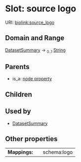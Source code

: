 
# Slot: source logo




URI: [biolink:source_logo](https://w3id.org/biolink/vocab/source_logo)


## Domain and Range

[DatasetSummary](DatasetSummary.md) &#8594;  <sub>0..1</sub> [String](types/String.md)

## Parents

 *  is_a: [node property](node_property.md)

## Children


## Used by

 * [DatasetSummary](DatasetSummary.md)

## Other properties

|  |  |  |
| --- | --- | --- |
| **Mappings:** | | schema:logo |

